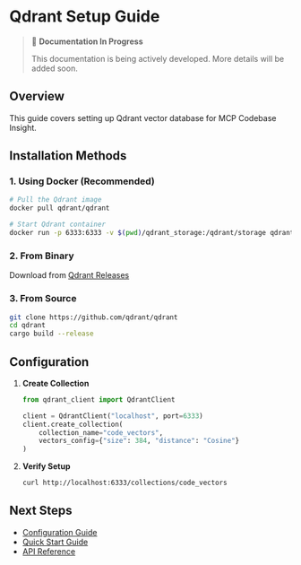 # Qdrant Setup Guide

> 🚧 **Documentation In Progress**
> 
> This documentation is being actively developed. More details will be added soon.

## Overview

This guide covers setting up Qdrant vector database for MCP Codebase Insight.

## Installation Methods

### 1. Using Docker (Recommended)

```bash
# Pull the Qdrant image
docker pull qdrant/qdrant

# Start Qdrant container
docker run -p 6333:6333 -v $(pwd)/qdrant_storage:/qdrant/storage qdrant/qdrant
```

### 2. From Binary

Download from [Qdrant Releases](https://github.com/qdrant/qdrant/releases)

### 3. From Source

```bash
git clone https://github.com/qdrant/qdrant
cd qdrant
cargo build --release
```

## Configuration

1. **Create Collection**
   ```python
   from qdrant_client import QdrantClient
   
   client = QdrantClient("localhost", port=6333)
   client.create_collection(
       collection_name="code_vectors",
       vectors_config={"size": 384, "distance": "Cosine"}
   )
   ```

2. **Verify Setup**
   ```bash
   curl http://localhost:6333/collections/code_vectors
   ```

## Next Steps

- [Configuration Guide](configuration.md)
- [Quick Start Guide](quickstart.md)
- [API Reference](../api/rest-api.md) 
